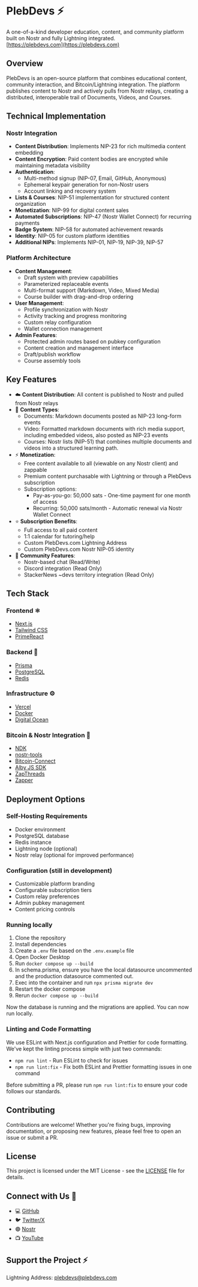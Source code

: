 # PlebDevs ⚡️

A one-of-a-kind developer education, content, and community platform built on Nostr and fully Lightning integrated.
<br />[https://plebdevs.com](https://plebdevs.com)

## Overview

PlebDevs is an open-source platform that combines educational content, community interaction, and Bitcoin/Lightning integration. The platform publishes content to Nostr and actively pulls from Nostr relays, creating a distributed, interoperable trail of Documents, Videos, and Courses.

## Technical Implementation

### Nostr Integration

- **Content Distribution**: Implements NIP-23 for rich multimedia content embedding
- **Content Encryption**: Paid content bodies are encrypted while maintaining metadata visibility
- **Authentication**:
  - Multi-method signup (NIP-07, Email, GitHub, Anonymous)
  - Ephemeral keypair generation for non-Nostr users
  - Account linking and recovery system
- **Lists & Courses**: NIP-51 implementation for structured content organization
- **Monetization**: NIP-99 for digital content sales
- **Automated Subscriptions**: NIP-47 (Nostr Wallet Connect) for recurring payments
- **Badge System**: NIP-58 for automated achievement rewards
- **Identity**: NIP-05 for custom platform identities
- **Additional NIPs**: Implements NIP-01, NIP-19, NIP-39, NIP-57

### Platform Architecture

- **Content Management**:
  - Draft system with preview capabilities
  - Parameterized replaceable events
  - Multi-format support (Markdown, Video, Mixed Media)
  - Course builder with drag-and-drop ordering
- **User Management**:
  - Profile synchronization with Nostr
  - Activity tracking and progress monitoring
  - Custom relay configuration
  - Wallet connection management
- **Admin Features**:
  - Protected admin routes based on pubkey configuration
  - Content creation and management interface
  - Draft/publish workflow
  - Course assembly tools

## Key Features

- ☁️ **Content Distribution**: All content is published to Nostr and pulled from Nostr relays
- 📝 **Content Types**:
  - Documents: Markdown documents posted as NIP-23 long-form events
  - Video: Formatted markdown documents with rich media support, including embedded videos, also posted as NIP-23 events
  - Courses: Nostr lists (NIP-51) that combines multiple documents and videos into a structured learning path.
- ⚡️ **Monetization**:
  - Free content available to all (viewable on any Nostr client) and zappable
  - Premium content purchasable with Lightning or through a PlebDevs subscription
  - Subscription options:
    - Pay-as-you-go: 50,000 sats - One-time payment for one month of access
    - Recurring: 50,000 sats/month - Automatic renewal via Nostr Wallet Connect
- ⭐️ **Subscription Benefits**:
  - Full access to all paid content
  - 1:1 calendar for tutoring/help
  - Custom PlebDevs.com Lightning Address
  - Custom PlebDevs.com Nostr NIP-05 identity
- 👥 **Community Features**:
  - Nostr-based chat (Read/Write)
  - Discord integration (Read Only)
  - StackerNews ~devs territory integration (Read Only)

## Tech Stack

### Frontend ⚛️

- [Next.js](https://nextjs.org/)
- [Tailwind CSS](https://tailwindcss.com/)
- [PrimeReact](https://primereact.org/)

### Backend 🔧

- [Prisma](https://www.prisma.io/)
- [PostgreSQL](https://www.postgresql.org/)
- [Redis](https://redis.io/)

### Infrastructure ⚙️

- [Vercel](https://vercel.com/)
- [Docker](https://www.docker.com/)
- [Digital Ocean](https://www.digitalocean.com/)

### Bitcoin & Nostr Integration 🔌

- [NDK](https://github.com/nostr-dev-kit/ndk)
- [nostr-tools](https://github.com/nbd-wtf/nostr-tools)
- [Bitcoin-Connect](https://github.com/getAlby/bitcoin-connect)
- [Alby JS SDK](https://github.com/getAlby/js-sdk)
- [ZapThreads](https://github.com/franzaps/zapthreads)
- [Zapper](https://github.com/nostrband/zapper)

## Deployment Options

### Self-Hosting Requirements

- Docker environment
- PostgreSQL database
- Redis instance
- Lightning node (optional)
- Nostr relay (optional for improved performance)

### Configuration (still in development)

- Customizable platform branding
- Configurable subscription tiers
- Custom relay preferences
- Admin pubkey management
- Content pricing controls

### Running locally

1. Clone the repository
2. Install dependencies
3. Create a `.env` file based on the `.env.example` file
4. Open Docker Desktop
5. Run `docker compose up --build`
6. In schema.prisma, ensure you have the local datasource uncommented and the production datasource commented out.
7. Exec into the container and run `npx prisma migrate dev`
8. Restart the docker compose
9. Rerun `docker compose up --build`

Now the database is running and the migrations are applied.
You can now run locally.

### Linting and Code Formatting

We use ESLint with Next.js configuration and Prettier for code formatting. We've kept the linting process simple with just two commands:

- `npm run lint` - Run ESLint to check for issues
- `npm run lint:fix` - Fix both ESLint and Prettier formatting issues in one command

Before submitting a PR, please run `npm run lint:fix` to ensure your code follows our standards.

## Contributing

Contributions are welcome! Whether you're fixing bugs, improving documentation, or proposing new features, please feel free to open an issue or submit a PR.

## License

This project is licensed under the MIT License - see the [LICENSE](LICENSE) file for details.

## Connect with Us 🤝

- 💻 [GitHub](https://github.com/austinkelsay/plebdevs)
- 🐦 [Twitter/X](https://x.com/pleb_devs)
- 🟣 [Nostr](https://nostr.com/plebdevs@plebdevs.com)
- 📺 [YouTube](https://www.youtube.com/@plebdevs)

## Support the Project ⚡️

Lightning Address: plebdevs@plebdevs.com
